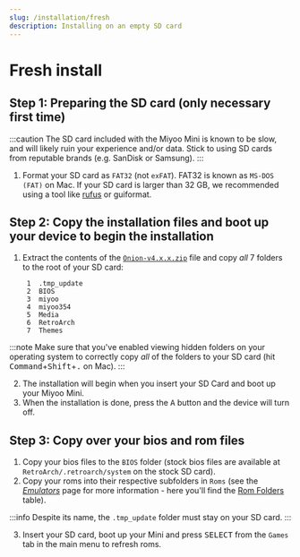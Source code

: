 ```yaml
---
slug: /installation/fresh
description: Installing on an empty SD card
---
```



# Fresh install


## Step 1: Preparing the SD card (only necessary first time)


:::caution
The SD card included with the Miyoo Mini is known to be slow, and will likely ruin your experience and/or data.
Stick to using SD cards from reputable brands (e.g. SanDisk or Samsung).
:::

1. Format your SD card as `FAT32` (not `exFAT`). FAT32 is known as `MS-DOS (FAT)` on Mac. If your SD card is larger than 32 GB, we recommended using a tool like [rufus](https://rufus.ie/) or guiformat.


## Step 2: Copy the installation files and boot up your device to begin the installation

1. Extract the contents of the [`Onion-v4.x.x.zip`](https://github.com/OnionUI/Onion/releases/latest) file and copy _all_ 7 folders to the root of your SD card:

        1  .tmp_update
        2  BIOS
        3  miyoo
        4  miyoo354
        5  Media
        6  RetroArch
        7  Themes

:::note
Make sure that you've enabled viewing hidden folders on your operating system to correctly copy _all_ of the folders to your SD card (hit <kbd>Command</kbd>+<kbd>Shift</kbd>+<kbd>.</kbd> on Mac).
:::

2. The installation will begin when you insert your SD Card and boot up your Miyoo Mini.
3. When the installation is done, press the <kbd>A</kbd> button and the device will turn off.


## Step 3: Copy over your bios and rom files

1. Copy your bios files to the `BIOS` folder (stock bios files are available at `RetroArch/.retroarch/system` on the stock SD card).  
2. Copy your roms into their respective subfolders in `Roms` (see the *[Emulators](../emulators)* page for more information - here you'll find the [Rom Folders](../emulators/folders) table).

:::info
Despite its name, the `.tmp_update` folder must stay on your SD card.
:::

3. Insert your SD card, boot up your Mini and press <kbd>SELECT</kbd> from the `Games` tab in the main menu to refresh roms.
